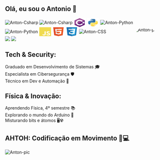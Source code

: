 ## Olá, eu sou o Antonio 👋

<div>
<img align="center" alt="Anton-Csharp" height="30" width="40" src="https://cdn.jsdelivr.net/gh/devicons/devicon/icons/c/c-original.svg" />
  <img align="center" alt="Anton-Csharp" height="30" width="40" src="https://cdn.jsdelivr.net/gh/devicons/devicon/icons/cplusplus/cplusplus-original.svg" />
  <img align="center" alt="Anton-Csharp" height="30" width="40" src="https://raw.githubusercontent.com/devicons/devicon/master/icons/csharp/csharp-original.svg">
  <img align="center" alt="Anton-Python" height="30" width="40" src="https://raw.githubusercontent.com/devicons/devicon/master/icons/python/python-original.svg">
  <img align="center" alt="Anton-Python" height="30" width="40" src="https://cdn.jsdelivr.net/gh/devicons/devicon/icons/java/java-original-wordmark.svg" />
  <img align="center" alt="Anton-Python" height="30" width="40" src="https://cdn.jsdelivr.net/gh/devicons/devicon/icons/php/php-original.svg" />
  <img align="center" alt="Anton-Js" height="30" width="40" src="https://raw.githubusercontent.com/devicons/devicon/master/icons/javascript/javascript-plain.svg"/>
  <img align="center" alt="Anton-HTML" height="30" width="40" src="https://raw.githubusercontent.com/devicons/devicon/master/icons/html5/html5-original.svg"/>
  <img align="center" alt="Anton-CSS" height="30" width="40" src="https://raw.githubusercontent.com/devicons/devicon/master/icons/css3/css3-original.svg"/>
  <img align="center" alt="Anton-CSS" height="40" width="40" src="https://media.discordapp.net/attachments/971008730533605396/1141760275469570159/pngegg.png?width=676&height=676"/>
  <img align="right" alt="Anton-pic" height="150" style="border-radius:50px;" src="https://cdn.discordapp.com/attachments/971008730533605396/1142085644638748742/anigif.gif"/>  

<div> 
  <a href="https://www.youtube.com/channel/UC_nHvbOXLe5aLFZKhEYdM0Q" target="_blank" rel="noopener"><img src="https://img.shields.io/badge/YouTube-FF0000?style=for-the-badge&logo=youtube&logoColor=white" target="_blank" rel="noopener"></a>
  <a href="https://www.linkedin.com/in/antonio-analyst/" target="_blank" rel=" noopener"><img src="https://img.shields.io/badge/-LinkedIn-%230077B5?style=for-the-badge&logo=linkedin&logoColor=white" target="_blank" rel="noopener"></a> 
</div>

<h2>Tech & Security:</h2>
<p>Graduado em Desenvolvimento de Sistemas 🎓<br>
Especialista em Cibersegurança 🛡️<br>
Técnico em Dev e Automação 🤖</p>

<h2>Física & Inovação:</h2>
<p>Aprendendo Física, 4º semestre 📚<br>
Explorando o mundo do Arduino 🤯<br>
Misturando bits e átomos 🖥️☢️</p>

<div>
  <h2>AHTOH: Codificação em Movimento 🤖💻 </h2>
  <p><img align="left" alt="Anton-pic" height="220" style="border: none;" src="https://media.discordapp.net/attachments/971008730533605396/1142622182271352862/anigif.gif"/></p>
</div>




